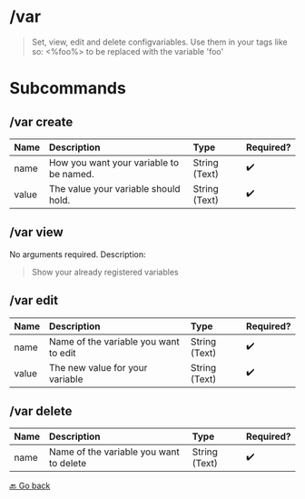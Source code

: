 # /var
> Set, view, edit and delete configvariables. Use them in your tags like so: <%foo%> to be replaced with the variable 'foo' 

# Subcommands

## /var create 

| Name | Description | Type | Required? | 
| :-- | :-- | :-- | :-- | 
| name | How you want your variable to be named. | String (Text) | ✔️ | 
| value | The value your variable should hold. | String (Text) | ✔️ | 
## /var view 

No arguments required. Description: 
> Show your already registered variables 
## /var edit 

| Name | Description | Type | Required? | 
| :-- | :-- | :-- | :-- | 
| name | Name of the variable you want to edit | String (Text) | ✔️ | 
| value | The new value for your variable | String (Text) | ✔️ | 
## /var delete 

| Name | Description | Type | Required? | 
| :-- | :-- | :-- | :-- | 
| name | Name of the variable you want to delete | String (Text) | ✔️ | 



 [🔙 Go back](../README#commands)